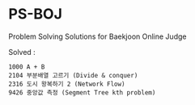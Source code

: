 # PS-BOJ

Problem Solving Solutions for Baekjoon Online Judge


Solved : 

	1000 A + B
	2104 부분배열 고르기 (Divide & conquer)
	2316 도시 왕복하기 2 (Network Flow) 
	9426 중앙값 측정 (Segment Tree kth problem) 
